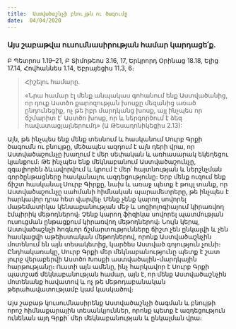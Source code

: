 ```yaml
---
title:  Աստվածաշնչի բնույթն ու ծագումը
date:  04/04/2020
---
```


### Այս շաբաթվա ուսումնասիրության համար կարդացե՛ք.
Բ Պետրոս 1.19–21, Բ Տիմոթեոս 3.16, 17, Երկրորդ Օրինաց 18.18, Ելից 17.14, Հովհաննես 1.14, Եբրայեցիս 11.3, 6։

> <p>Հիշելու համարը.<p>
> «Նրա համար էլ մենք անպակաս գոհանում ենք Աստվածանից, որ դուք Աստծո քարոզության խոսքը մեզանից առած ընդունեցիք, ոչ թե իբր մարդկանց խոսք, այլ ինչպես որ ճշմարիտ է՝ Աստծո խոսք, որ և ներգործում է ձեզ հավատացյալներումդ» (Ա Թեսաղոնիկեցիս 2.13):

Այն, թե ինչպես ենք մենք տեսնում և հասկանում Սուրբ Գրքի ծագումն ու բնույթը, մեծապես ազդում է այն դերի վրա, որ Աստվածաշունչը խաղում է մեր սեփական և առհասարակ եկեղեցու կյանքում։ Թե ինչպես ենք մեկնաբանում Աստվածաշունչը, զգալիորեն ձևավորվում և կրում է մեր՝ հայտնության և ներշնչման գործընթացները հասկանալու ազդեցությունը։ Երբ մենք ուզում ենք ճիշտ հասկանալ Սուրբ Գիրքը, նախ և առաջ պետք է թույլ տանք, որ Աստվածաշունչը սահմանի հիմնական պարամետրերը, թե ինչպես է հարկավոր դրա հետ վարվել։ Մենք չենք կարող սովորել մաթեմատիկա կենսաբանության մեջ և սոցիոլոգիայում կիրառվող էմպիրիկ մեթոդներով։ Չենք կարող ֆիզիկա սովորել պատմության ուսուցման ընթացքում կիրառվող մեթոդներով։ Նույն կերպ, Աստվածաշնչի հոգևոր ճշմարտությունները ճիշտ չեն ընկալվի և չեն հասկացվի աթեիստական մեթոդներով, որոնք Աստվածաշնչին մոտենում են այն տեսակետից, կարծես Աստված գոյություն չունի։ Ընդհակառակը, Սուրբ Գրքի մեր մեկնաբանությունը պետք է շատ լուրջ վերաբերվի Աստծո Խոսքի աստվածային-մարդկային հարթությանը։ Ուստի այն ամենը, ինչ հարկավոր է Սուրբ Գրքի պատշաճ մեկնաբանության համար, այն է, որ մենք Աստվածաշնչին մոտենանք հավատով և ոչ թե մեթոդաբանական թերահավատությամբ կամ կասկածով։

Այս շաբաթ կուսումնասիրենք Աստվածաշնչի ծագման և բնույթի որոշ հիմնաքարային տեսանկյուններ, որոնք պետք է ազդեցություն ունենան այդ Գրքի՝ մեր մեկնաբանության և ընկալման վրա։